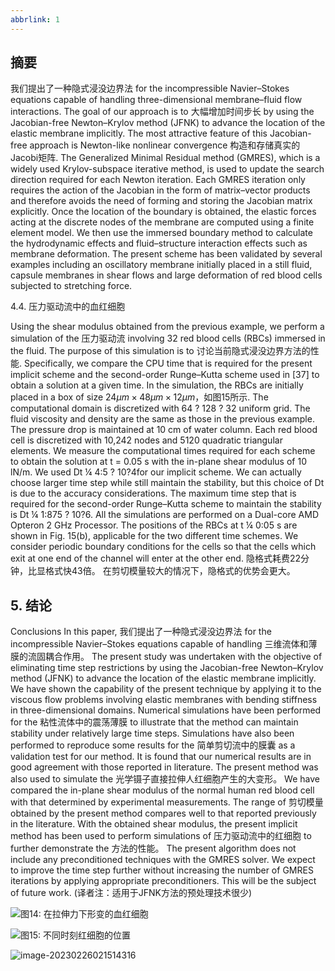 ```yaml
---
abbrlink: 1
---
```


## 摘要
我们提出了一种隐式浸没边界法 for the incompressible Navier–Stokes equations capable of handling three-dimensional membrane–fluid flow interactions. The goal of our approach is to 大幅增加时间步长 by using the Jacobian-free Newton–Krylov method (JFNK) to advance the location of the elastic membrane implicitly.
The most attractive feature of this Jacobian-free approach is Newton-like nonlinear convergence 构造和存储真实的Jacobi矩阵. The Generalized Minimal Residual method (GMRES), which is a widely used Krylov-subspace iterative method, is used to update the search direction required for each Newton iteration. Each GMRES iteration only requires the action of the Jacobian in the form of matrix–vector products and therefore avoids the need of forming and storing the Jacobian matrix explicitly. Once the location of the boundary is obtained, the elastic forces acting at the discrete nodes of the membrane are computed using a finite element model. We then use the immersed boundary method to calculate the hydrodynamic effects and fluid–structure interaction effects such as membrane deformation. The present scheme has been validated by several examples including an oscillatory membrane initially placed in a still fluid, capsule membranes in shear flows and large deformation of red blood cells subjected to stretching force.

4.4. 压力驱动流中的血红细胞

Using the shear modulus obtained from the previous example, we perform a simulation of the 压力驱动流 involving 32 red blood cells (RBCs) immersed in the fluid. The purpose of this simulation is to 讨论当前隐式浸没边界方法的性能. Specifically, we compare the CPU time that is required for the present implicit scheme and the second-order Runge–Kutta scheme used in [37] to obtain a solution at a given time. In the simulation, the RBCs are initially placed in a box of size $24\mu m\times48\mu m\times12\mu m$，如图15所示. The computational domain is discretized with 64 ? 128 ? 32 uniform grid. The fluid viscosity and density are the same as those in the previous example.
The pressure drop is maintained at 10 cm of water column. Each red blood cell is discretized with 10,242 nodes and 5120 quadratic triangular elements. We measure the computational times required for each scheme to obtain the solution at t = 0.05 s with the in-plane shear modulus of 10 lN/m. We used Dt ¼ 4:5 ? 10?4for our implicit scheme. We can actually choose larger time step while still maintain the stability, but this choice of Dt is due to the accuracy considerations. The maximum time step that is required for the second-order Runge–Kutta scheme to maintain the stability is Dt ¼ 1:875 ? 10?6. All the simulations are performed on a Dual-core AMD Opteron 2 GHz Processor. The positions of the RBCs at t ¼ 0:05 s are shown in Fig. 15(b), applicable for the two different time schemes. We consider periodic boundary conditions for the cells so that the cells which exit at one end of the channel will enter at the other end. 隐格式耗费22分钟，比显格式快43倍。 在剪切模量较大的情况下，隐格式的优势会更大。

## 5. 结论
Conclusions In this paper, 我们提出了一种隐式浸没边界法 for the incompressible Navier–Stokes equations capable of handling 三维流体和薄膜的流固耦合作用。 The present study was undertaken with the objective of eliminating time step restrictions by using the Jacobian-free Newton–Krylov method (JFNK) to advance the location of the elastic membrane implicitly.
We have shown the capability of the present technique by applying it to the viscous flow problems involving elastic membranes with bending stiffness in three-dimensional domains. Numerical simulations have been performed for the 粘性流体中的震荡薄膜 to illustrate that the method can maintain stability under relatively large time steps. Simulations have also been performed to reproduce some results for the 简单剪切流中的膜囊 as a validation test for our method. It is found that our numerical results are in good agreement with those reported in literature. The present method was also used to simulate the 光学镊子直接拉伸人红细胞产生的大变形。 We have compared the in-plane shear modulus of the normal human red blood cell with that determined by experimental measurements. The range of 剪切模量 obtained by the present method compares well to that reported previously in the literature. With the obtained shear modulus, the present implicit method has been used to perform simulations of 压力驱动流中的红细胞 to further demonstrate the 方法的性能。
The present algorithm does not include any preconditioned techniques with the GMRES solver. We expect to improve the time step further without increasing the number of GMRES iterations by applying appropriate preconditioners. This will be the subject of future work. (译者注：适用于JFNK方法的预处理技术很少)

![图14: 在拉伸力下形变的血红细胞](https://githubimages.pengfeima.cn/images/202302260214519.png)

![图15: 不同时刻红细胞的位置](https://githubimages.pengfeima.cn/images/202302260215865.png)

![image-20230226021514316](https://githubimages.pengfeima.cn/images/202302260215331.png)